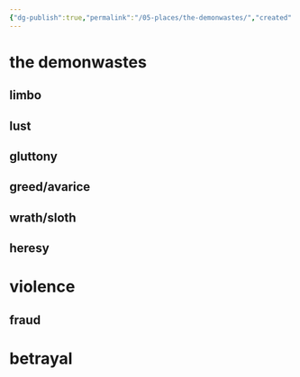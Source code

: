 ```yaml
---
{"dg-publish":true,"permalink":"/05-places/the-demonwastes/","created":"2024-10-28T09:20:59.178-05:00","updated":"2024-10-28T09:35:26.710-05:00"}
---
```


# the demonwastes

## limbo
## lust
## gluttony
## greed/avarice
## wrath/sloth
## heresy
# violence
## fraud
# betrayal